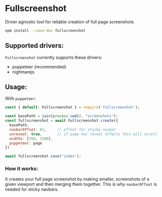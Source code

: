 # Fullscreenshot
Driver agnostic tool for reliable creation of full page screenshots 

```sh
npm install --save-dev fullscreenshot
```

## Supported drivers: 
`Fullscreenshot` currently supports these drivers:
- puppeteer (recommended)
- nighmarejs

## Usage:
With `puppeteer`: 

```javascript
const { default: Fullscreenshot } = require('fullscreenshot');

const basePath = join(process.cwd(), "screenshots");
const fullscreenshot = await Fullscreenshot.create({
  basePath,
  navbarOffset: 61,     // offset for sticky navbar
  unreveal: true,       // if page has reveal effects this will scroll it way to the bottom before making screenshots
  widths: [350, 1500],
  puppeteer: page
})

await fullscreenshot.save("index");
```

### How it works:
It creates your full page screenshot by making smaller, screenshots of a given viewport and then merging them together. This is why `navbarOffset` is needed for sticky navbars.
